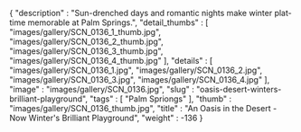 {
  "description" : "Sun-drenched days and romantic nights make winter plat-time memorable at Palm Springs.",
  "detail_thumbs" : [
                       "images/gallery/SCN_0136_1_thumb.jpg",
                       "images/gallery/SCN_0136_2_thumb.jpg",
                       "images/gallery/SCN_0136_3_thumb.jpg",
                       "images/gallery/SCN_0136_4_thumb.jpg"
                     ],
  "details" : [
                 "images/gallery/SCN_0136_1.jpg",
                 "images/gallery/SCN_0136_2.jpg",
                 "images/gallery/SCN_0136_3.jpg",
                 "images/gallery/SCN_0136_4.jpg"
               ],
  "image" : "images/gallery/SCN_0136.jpg",
  "slug" : "oasis-desert-winters-brilliant-playground",
  "tags" : [
              "Palm Spriongs"
            ],
  "thumb" : "images/gallery/SCN_0136_thumb.jpg",
  "title" : "An Oasis in the Desert - Now Winter's Brilliant Playground",
  "weight" : -136
}
